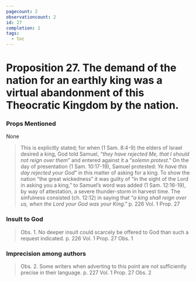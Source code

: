 ```yaml
---
pagecount: 2
observationcount: 2
id: 27
completion: 1
tags:
  - toc
---
```

# Proposition 27. The demand of the nation for an earthly king was a virtual abandonment of this Theocratic Kingdom by the nation.

### Props Mentioned
None

>This is explicitly stated; for when (1 Sam. 8:4-9) the elders of Israel desired a king, God told Samuel, “*they have rejected Me, that I should not reign over them*” and entered against it a “*solemn protest*.” On the day of presentation (1 Sam. 10:17-19), Samuel protested: *Ye have this day rejected your God*” in this matter of asking for a king. To show the nation “the great wickedness” it was guilty of “in the sight of the Lord in asking you a king,” to Samuel’s word was added (1 Sam. 12:16-19), by way of attestation, a severe thunder-storm in harvest time. The sinfulness consisted (ch. 12:12) in saying that “*a king shall reign over us, when the Lord your God was your King*.”
>p. 226 Vol. 1 Prop. 27
### Insult to God
>Obs. 1. No deeper insult could scarcely be offered to God than such a request indicated.
>p. 226 Vol. 1 Prop. 27 Obs. 1
### Imprecision among authors
>Obs. 2. Some writers when adverting to this point are not sufficiently precise in their language.
>p. 227 Vol. 1 Prop. 27 Obs. 2